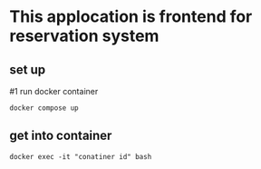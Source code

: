 # This applocation is frontend for reservation system

## set up

#1 run docker container
```
docker compose up
```


## get into container
```
docker exec -it "conatiner id" bash
```